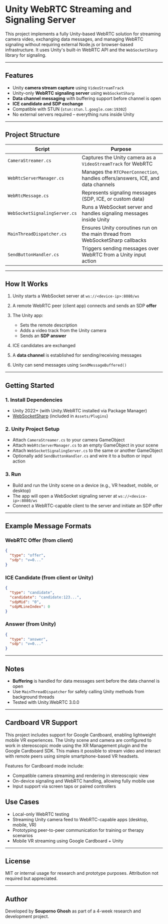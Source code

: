 # Unity WebRTC Streaming and Signaling Server

This project implements a fully Unity-based WebRTC solution for streaming camera video, exchanging data messages, and managing WebRTC signaling without requiring external Node.js or browser-based infrastructure. It uses Unity's built-in WebRTC API and the `WebSocketSharp` library for signaling.

---

## Features

* Unity **camera stream capture** using `VideoStreamTrack`
* Unity-only **WebRTC signaling server** using `WebSocketSharp`
* **Data channel messaging** with buffering support before channel is open
* **ICE candidate and SDP exchange**
* Compatible with STUN (`stun:stun.l.google.com:19302`)
* No external servers required – everything runs inside Unity

---

## Project Structure

| Script                        | Purpose                                                                         |
| ----------------------------- | ------------------------------------------------------------------------------- |
| `CameraStreamer.cs`           | Captures the Unity camera as a `VideoStreamTrack` for WebRTC                    |
| `WebRtcServerManager.cs`      | Manages the `RTCPeerConnection`, handles offers/answers, ICE, and data channels |
| `WebRtcMessage.cs`            | Represents signaling messages (SDP, ICE, or custom data)                        |
| `WebSocketSignalingServer.cs` | Runs a WebSocket server and handles signaling messages inside Unity             |
| `MainThreadDispatcher.cs`     | Ensures Unity coroutines run on the main thread from WebSocketSharp callbacks   |
| `SendButtonHandler.cs`        | Triggers sending messages over WebRTC from a Unity input action                 |

---

## How It Works

1. Unity starts a WebSocket server at `ws://<device-ip>:8080/ws`
2. A remote WebRTC peer (client app) connects and sends an SDP **offer**
3. The Unity app:

   * Sets the remote description
   * Adds a video track from the Unity camera
   * Sends an **SDP answer**
4. ICE candidates are exchanged
5. A **data channel** is established for sending/receiving messages
6. Unity can send messages using `SendMessageBuffered()`

---

## Getting Started

### 1. Install Dependencies

* Unity 2022+ (with Unity.WebRTC installed via Package Manager)
* [WebSocketSharp](https://github.com/sta/websocket-sharp) (included in `Assets/Plugins`)

### 2. Unity Project Setup

* Attach `CameraStreamer.cs` to your camera GameObject
* Attach `WebRtcServerManager.cs` to an empty GameObject in your scene
* Attach `WebSocketSignalingServer.cs` to the same or another GameObject
* Optionally add `SendButtonHandler.cs` and wire it to a button or input action

### 3. Run

* Build and run the Unity scene on a device (e.g., VR headset, mobile, or desktop)
* The app will open a WebSocket signaling server at `ws://<device-ip>:8080/ws`
* Connect a WebRTC-capable client to the server and initiate an SDP offer

---

## Example Message Formats

### WebRTC Offer (from client)

```json
{
  "type": "offer",
  "sdp": "v=0..."
}
```

### ICE Candidate (from client or Unity)

```json
{
  "type": "candidate",
  "candidate": "candidate:123...",
  "sdpMid": "0",
  "sdpMLineIndex": 0
}
```

### Answer (from Unity)

```json
{
  "type": "answer",
  "sdp": "v=0..."
}
```

---

## Notes

* **Buffering** is handled for data messages sent before the data channel is open
* Use `MainThreadDispatcher` for safely calling Unity methods from background threads
* Tested with Unity.WebRTC 3.0.0

---

## Cardboard VR Support

This project includes support for Google Cardboard, enabling lightweight mobile VR experiences. The Unity scene and camera are configured to work in stereoscopic mode using the XR Management plugin and the Google Cardboard SDK. This makes it possible to stream video and interact with remote peers using simple smartphone-based VR headsets.

Features for Cardboard mode include:

* Compatible camera streaming and rendering in stereoscopic view
* On-device signaling and WebRTC handling, allowing fully mobile use
* Input support via screen taps or paired controllers

## Use Cases

* Local-only WebRTC testing
* Streaming Unity camera feed to WebRTC-capable apps (desktop, mobile, VR)
* Prototyping peer-to-peer communication for training or therapy scenarios
* Mobile VR streaming using Google Cardboard + Unity

---

## License

MIT or internal usage for research and prototype purposes. Attribution not required but appreciated.

---

## Author

Developed by **Souporno Ghosh** as part of a 4-week research and development project.
